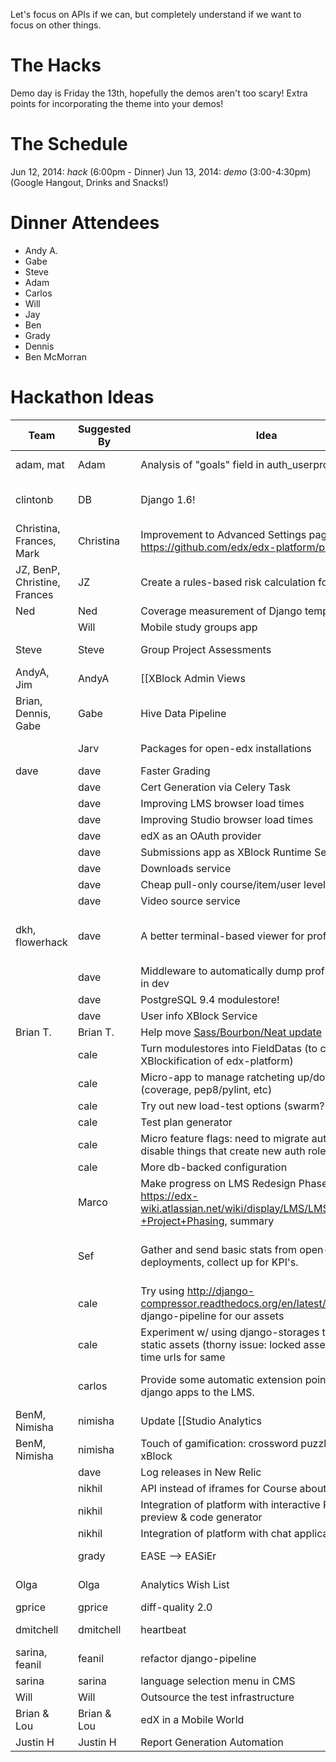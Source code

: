 Let's focus on APIs if we can, but completely understand if we want to focus on other things.

# The Hacks

Demo day is Friday the 13th, hopefully the demos aren't too scary! Extra points for incorporating the theme into your demos!

# The Schedule
Jun 12, 2014: *hack* (6:00pm - Dinner)
Jun 13, 2014: *demo* (3:00-4:30pm) (Google Hangout, Drinks and Snacks!)

# Dinner Attendees
* Andy A.
* Gabe 
* Steve
* Adam
* Carlos
* Will
* Jay
* Ben
* Grady
* Dennis
* Ben McMorran

# Hackathon Ideas

Team | Suggested By | Idea        | Notes |
-----|--------------|-------------|------- |
| adam, mat | Adam | Analysis of "goals" field in auth_userprofile | Why do people sign up for edX? Do student goals correlate with success? Completion rates? Courses enrolled in? |
| clintonb | DB      | Django 1.6! | It's a crazy idea. But I want to give it a shot. ([the work begins here](https://github.com/edx/xblock-sdk/pull/10)); (dave: maybe 1.7? It's almost out... cale: shoot for 1.7! Also, see https://github.com/edx/edx-platform/wiki/Moving-to-Django-1.7) |
| Christina, Frances, Mark | Christina| Improvement to Advanced Settings page in Studio https://github.com/edx/edx-platform/pull/4073| Display names, help, hide "deprecated" fields, possibly validation. Add some structure; links to docs for each https://github.com/edx/edx-platform/pull/4073|
| JZ, BenP, Christine, Frances | JZ | Create a rules-based risk calculation for PRs | I got started with this [here](https://github.com/jzoldak/gh-pr-risk) |
|Ned | Ned     | Coverage measurement of Django templates | Last time was Mako, let's try Django. |
|| Will    | Mobile study groups app  |  |
|Steve |Steve   | Group Project Assessments | https://github.com/edx/edx-ora2/tree/sanchez/group_projects Allow a group of students to collaborate on a single project, submit it for review, then grade peer groups. Yay! |
|AndyA, Jim |AndyA | [[XBlock Admin Views|xblock-admin-views]], [[Project PR|https://github.com/edx/edx-platform/pull/4079]] | Support global/course-scoped admin pages for xblocks (for Studio, but would love help with Instructor Dashboard integration) |
| Brian, Dennis, Gabe |Gabe | Hive Data Pipeline | Load all event data (and maybe some other sources) in to hive tables to experiment with and run adhoc queries against. |
||Jarv | Packages for open-edx installations | Install edX without having to go out to pypi, github, with a package for every role. How about `apt-get install edx`? |
|dave| dave  | Faster Grading | A few different possibilities, starting with reducing SQL queries. |
|| dave  | Cert Generation via Celery Task | 
|| dave  | Improving LMS browser load times | 
|| dave  | Improving Studio browser load times |
|| dave  | edX as an OAuth provider | i.e. SSO between edX apps |
|| dave  | Submissions app as XBlock Runtime Service | 
|| dave  | Downloads service | A facility for writing files to S3 that would be made available for XBlocks. |
|| dave  | Cheap pull-only course/item/user level notifications | 
|| dave  | Video source service | abstract away different locations/encodings |
|dkh, flowerhack| dave  | A better terminal-based viewer for profiling results | i.e. a better RunSnakeRun (something like/based on https://github.com/nedbat/memsee could be cool) (dave: python -m pstats already provides basic cmdline functionality, but I was looking to make a tree listing cumulative view and other context-specific data via something like urwid) |
|| dave  | Middleware to automatically dump profiles of views in dev | to make performance debugging easier |
|| dave  | PostgreSQL 9.4 modulestore! | |
|| dave  | User info XBlock Service | |
| Brian T. | Brian T. | Help move [Sass/Bourbon/Neat update](https://github.com/edx/edx-platform/pull/3462) | Status: **Merged**|
|| cale  | Turn modulestores into FieldDatas (to continue the XBlockification of edx-platform) | |
|| cale  | Micro-app to manage ratcheting up/down of values (coverage, pep8/pylint, etc) | Sarina: Am curious what you're thinking for this |
|| cale  | Try out new load-test options (swarm? gatling?) | |
|| cale  | Test plan generator | |
|| cale  | Micro feature flags: need to migrate auth roles? Just disable things that create new auth roles | |
|| cale  | More db-backed configuration | |
|| Marco  | Make progress on LMS Redesign Phases 1-4 see: https://edx-wiki.atlassian.net/wiki/display/LMS/LMS+Redesign+-+Project+Phasing, summary  | |
|| Sef | Gather and send basic stats from open-source deployments, collect up for KPI's.  | Reqts: Opt in.  management command to preview what would be sent, send once, or send periodically (celery beat?).  Aggregate stats only: enrollments, certificates, etc.  Server to collect stats.  What transport, email? I can't participate myself, but would be a fun feature to hack in |
|| cale | Try using http://django-compressor.readthedocs.org/en/latest/ instead of django-pipeline for our assets |
|| cale | Experiment w/ using django-storages to power our static assets (thorny issue: locked assets and one-time urls for same |
|| carlos | Provide some automatic extension points for external django apps to the LMS.| The idea is to move apps like psychometrics and licenses to their own reports, but still let people easily include them in their deployments with just changes to django settings (not to url.py)|
| BenM, Nimisha | nimisha | Update [[Studio Analytics|https://edx-wiki.atlassian.net/wiki/display/STU/Studio+Analytics]]  | We already upload data using segment.io, but some is buggy and more should be tracked.  Here's the PR: https://github.com/edx/edx-platform/pull/4082/|
|BenM, Nimisha | nimisha | Touch of gamification: crossword puzzle problem xBlock | Add a little "fun" way of testing students. |
|| dave | Log releases in New Relic | https://rpm.newrelic.com/accounts/88178/applications/1588430/deployments/instructions
|| nikhil | API instead of iframes for Course about pages | https://edx-wiki.atlassian.net/browse/WEB-869
|| nikhil | Integration of platform with interactive Raspberry Pi preview & code generator |
|| nikhil | Integration of platform with chat application |
|| grady | EASE --> EASiEr | I think that sums it up.  Diving into EASE, doing a deep clean. Removing Redundancy, speeding things up.  Not doing quadruple checking for ASCII formatting.  Etc. |
| Olga | Olga | Analytics Wish List | Gather questions from teams about our courses and students. Some results and PPT: https://edx-wiki.atlassian.net/wiki/display/AN/Analytics+Wish+List |
| gprice | gprice | diff-quality 2.0 | Productizing work from last hackathon |
| dmitchell | dmitchell | heartbeat | refactor heartbeat to scale and to test service https://github.com/edx/edx-platform/pull/4078|
| sarina, feanil | feanil | refactor django-pipeline | remove coffeescript and sass compilation from paver and into django-pipeline |
| sarina | sarina | language selection menu in CMS | wire up Talbs' UX prototype of CMS language selector menu |
| Will | Will | Outsource the test infrastructure | Try out SolanoLabs as a replacement for Jenkins |
| Brian & Lou | Brian & Lou | edX in a Mobile World | What would edX designed from the ground up for mobile look like? [Prototype screens can be viewed here](http://invis.io/2FXUPJKD) |
|Justin H | Justin H | Report Generation Automation | link dependent tasks to run with one command with Luigi framework